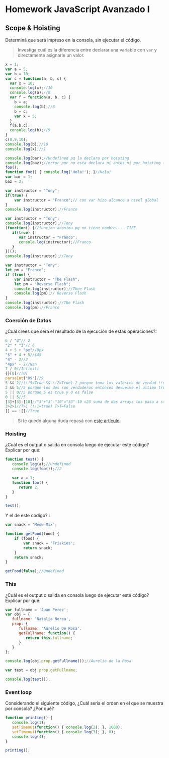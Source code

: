 
# Homework JavaScript Avanzado I

## Scope & Hoisting

Determiná que será impreso en la consola, sin ejecutar el código.

> Investiga cuál es la diferencia entre declarar una variable con `var` y directamente asignarle un valor.

```javascript
x = 1;
var a = 5;
var b = 10;
var c = function(a, b, c) {
  var x = 10;
  console.log(x);//10
  console.log(a);//8
  var f = function(a, b, c) {
    b = a;
    console.log(b);//8
    b = c;
    var x = 5;
  }
  f(a,b,c);
  console.log(b);//9
}
c(8,9,10);
console.log(b);//10
console.log(x);//1
```

```javascript
console.log(bar);//Undefined pq la declara por hoisting 
console.log(baz);//error por no esta declara ni antes ni por hoisting (por no agregar var)
foo();
function foo() { console.log('Hola!'); }//Hola!
var bar = 1;
baz = 2;
```

```javascript
var instructor = "Tony";
if(true) {
    var instructor = "Franco";// con var hizo alcance a nivel global 
}
console.log(instructor);//Franco
```

```javascript
var instructor = "Tony";
console.log(instructor);//Tony
(function() {//funcion anonima pq no tiene nombre---- IIFE
   if(true) {
      var instructor = "Franco";
      console.log(instructor);//Franco
   }
})();
console.log(instructor);//Tony
```

```javascript
var instructor = "Tony";
let pm = "Franco";
if (true) {
    var instructor = "The Flash";
    let pm = "Reverse Flash";
    console.log(instructor);//Thee Flash
    console.log(pm);// Reverse Flash
}
console.log(instructor);//The Flash
console.log(pm);//Franco
```
### Coerción de Datos

¿Cuál crees que será el resultado de la ejecución de estas operaciones?:

```javascript
6 / "3"// 2
"2" * "3"// 6
4 + 5 + "px"//9px
"$" + 4 + 5//$45
"4" - 2//2
"4px" - 2//Nan
7 / 0//Infiniti
{}[0]//[0]
parseInt("09")//9
5 && 2//(!!5=True && !!2=True) 2 porque toma los valosres de verdad !!n° y devuelve un booleano
2 && 5//5 porque los dos son verdaderos entonces devuelve el ultimo true
5 || 0//5 porque 5 es true y 0 es false 
0 || 5//5
[3]+[3]-[10]//"3"+"3"-"10"="33"-10 =23 suma de dos arrays los pasa a strings y los concatena y la resta lo coercina a n° 
3>2>1//T>1 (!!1=true) T>T=False   
[] == ![]//True
```

> Si te quedó alguna duda repasá con [este artículo](http://javascript.info/tutorial/object-conversion).


### Hoisting

¿Cuál es el output o salida en consola luego de ejecutar este código? Explicar por qué:

```javascript
function test() {
   console.log(a);//Undefined
   console.log(foo());//2

   var a = 1;
   function foo() {
      return 2;
   }
}

test();
```

Y el de este código? :

```javascript
var snack = 'Meow Mix';

function getFood(food) {
    if (food) {
        var snack = 'Friskies';
        return snack;
    }
    return snack;
}

getFood(false);//Undefined
```


### This

¿Cuál es el output o salida en consola luego de ejecutar esté código? Explicar por qué:

```javascript
var fullname = 'Juan Perez';
var obj = {
   fullname: 'Natalia Nerea',
   prop: {
      fullname: 'Aurelio De Rosa',
      getFullname: function() {
         return this.fullname;
      }
   }
};

console.log(obj.prop.getFullname());//Aurelio de la Rosa

var test = obj.prop.getFullname;

console.log(test());
```

### Event loop

Considerando el siguiente código, ¿Cuál sería el orden en el que se muestra por consola? ¿Por qué?

```javascript
function printing() {
   console.log(1);
   setTimeout(function() { console.log(2); }, 1000);
   setTimeout(function() { console.log(3); }, 0);
   console.log(4);
}

printing();
```
